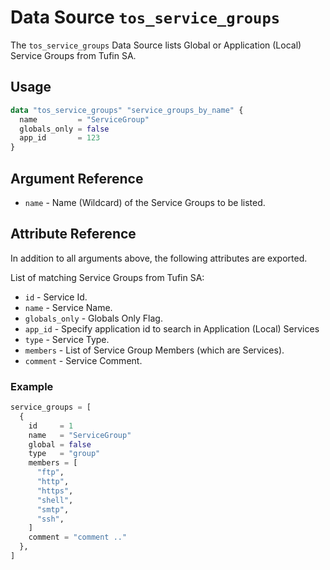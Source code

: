# Data Source `tos_service_groups`

The `tos_service_groups` Data Source lists Global or Application (Local) Service Groups from Tufin SA.

## Usage

```terraform
data "tos_service_groups" "service_groups_by_name" {
  name         = "ServiceGroup"
  globals_only = false
  app_id       = 123
}
```

## Argument Reference

* `name` - Name (Wildcard) of the Service Groups to be listed.

## Attribute Reference

In addition to all arguments above, the following attributes are exported.

List of matching Service Groups from Tufin SA:

* `id` - Service Id.
* `name` - Service Name.
* `globals_only` - Globals Only Flag.
* `app_id` - Specify application id to search in Application (Local) Services
* `type` - Service Type.
* `members` - List of Service Group Members (which are Services).
* `comment` - Service Comment.

### Example

```terraform
service_groups = [
  {
    id     = 1
    name   = "ServiceGroup"
    global = false
    type   = "group"
    members = [
      "ftp",
      "http",
      "https",
      "shell",
      "smtp",
      "ssh",
    ]
    comment = "comment .."
  },
]
```

